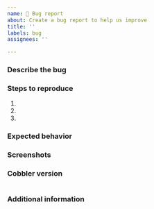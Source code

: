 ```yaml
---
name: 🐜 Bug report
about: Create a bug report to help us improve
title: ''
labels: bug
assignees: ''

---
```


### Describe the bug

<!--- A clear and concise description of what the bug is. -->

<!--- HINT: You can paste gist.github.com links for long logs or larger files -->

### Steps to reproduce

1.
2.
3.

### Expected behavior

<!--- A clear and concise description of what you expected to happen. -->

### Screenshots

<!--- If applicable, add screenshots to help explain your problem. -->

### Cobbler version

<!--- Paste output from `cobbler version` -->
````paste below
````

### Additional information

<!--- Add any other context about the problem here. -->
